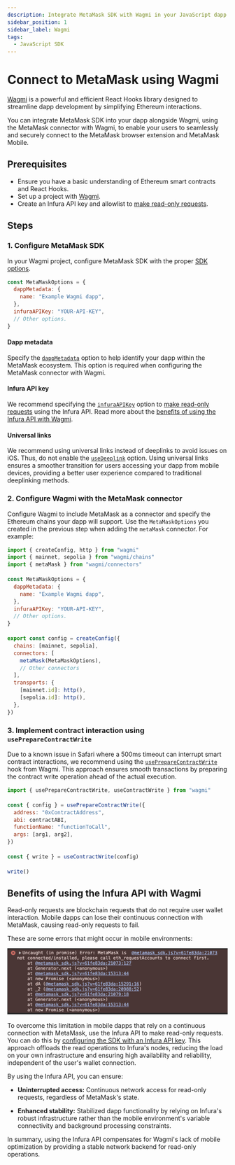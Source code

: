 ```yaml
---
description: Integrate MetaMask SDK with Wagmi in your JavaScript dapp.
sidebar_position: 1
sidebar_label: Wagmi
tags:
  - JavaScript SDK
---
```


# Connect to MetaMask using Wagmi

[Wagmi](https://wagmi.sh/) is a powerful and efficient React Hooks library designed to streamline
dapp development by simplifying Ethereum interactions.

You can integrate MetaMask SDK into your dapp alongside Wagmi,
using the MetaMask connector with Wagmi, to enable your users to seamlessly and securely connect to
the MetaMask browser extension and MetaMask Mobile.

## Prerequisites

- Ensure you have a basic understanding of Ethereum smart contracts and React Hooks.
- Set up a project with [Wagmi](https://wagmi.sh/react/getting-started).
- Create an Infura API key and allowlist to [make read-only requests](../../how-to/make-read-only-requests.md).

## Steps

### 1. Configure MetaMask SDK

In your Wagmi project, configure MetaMask SDK with the proper [SDK options](../../reference/sdk-js-options.md).

```javascript
const MetaMaskOptions = {
  dappMetadata: {
    name: "Example Wagmi dapp",
  },
  infuraAPIKey: "YOUR-API-KEY",
  // Other options.
}
```

#### Dapp metadata

Specify the [`dappMetadata`](../../reference/sdk-js-options.md#dappmetadata) option to help
identify your dapp within the MetaMask ecosystem.
This option is required when configuring the MetaMask connector with Wagmi.

#### Infura API key

We recommend specifying the [`infuraAPIKey`](../../reference/sdk-js-options.md#infuraapikey)
option to [make read-only requests](../../how-to/make-read-only-requests.md) using the Infura API.
Read more about the [benefits of using the Infura API with Wagmi](#benefits-of-using-the-infura-api-with-wagmi).

#### Universal links

We recommend using universal links instead of deeplinks to avoid issues on iOS.
Thus, do not enable the [`useDeeplink`](../../reference/sdk-js-options.md#usedeeplink) option.
Using universal links ensures a smoother transition for users accessing your dapp from mobile
devices, providing a better user experience compared to traditional deeplinking methods.

### 2. Configure Wagmi with the MetaMask connector

Configure Wagmi to include MetaMask as a connector and specify the Ethereum chains your dapp will support.
Use the `MetaMaskOptions` you created in the previous step when adding the `metaMask` connector.
For example:

```javascript
import { createConfig, http } from "wagmi"
import { mainnet, sepolia } from "wagmi/chains"
import { metaMask } from "wagmi/connectors"

const MetaMaskOptions = {
  dappMetadata: {
    name: "Example Wagmi dapp",
  },
  infuraAPIKey: "YOUR-API-KEY",
  // Other options.
}

export const config = createConfig({
  chains: [mainnet, sepolia],
  connectors: [
    metaMask(MetaMaskOptions),
    // Other connectors
  ],
  transports: {
    [mainnet.id]: http(),
    [sepolia.id]: http(),
  },
})
```

### 3. Implement contract interaction using `usePrepareContractWrite`

Due to a known issue in Safari where a 500ms timeout can interrupt smart contract interactions, we
recommend using the [`usePrepareContractWrite`](https://1.x.wagmi.sh/react/prepare-hooks/usePrepareContractWrite)
hook from Wagmi.
This approach ensures smooth transactions by preparing the contract write operation ahead of the
actual execution.

```javascript
import { usePrepareContractWrite, useContractWrite } from "wagmi"

const { config } = usePrepareContractWrite({
  address: "0xContractAddress",
  abi: contractABI,
  functionName: "functionToCall",
  args: [arg1, arg2],
})

const { write } = useContractWrite(config)

write()
```

## Benefits of using the Infura API with Wagmi

Read-only requests are blockchain requests that do not require user wallet interaction.
Mobile dapps can lose their continuous connection with MetaMask, causing read-only requests to fail.

These are some errors that might occur in mobile environments:

![Wagmi errors](../../assets/wagmi-errors.png)

To overcome this limitation in mobile dapps that rely on a continuous connection with MetaMask,
use the Infura API to make read-only requests.
You can do this by [configuring the SDK with an Infura API key](#2-configure-wagmi-with-the-metamask-connector).
This approach offloads the read operations to Infura's nodes, reducing the load on your own
infrastructure and ensuring high availability and reliability, independent of the user's wallet connection.

By using the Infura API, you can ensure:

- **Uninterrupted access:** Continuous network access for read-only requests, regardless of MetaMask's state.

- **Enhanced stability:** Stabilized dapp functionality by relying on Infura's robust infrastructure
  rather than the mobile environment's variable connectivity and background processing constraints.

In summary, using the Infura API compensates for Wagmi's lack of mobile optimization by providing a
stable network backend for read-only operations.

